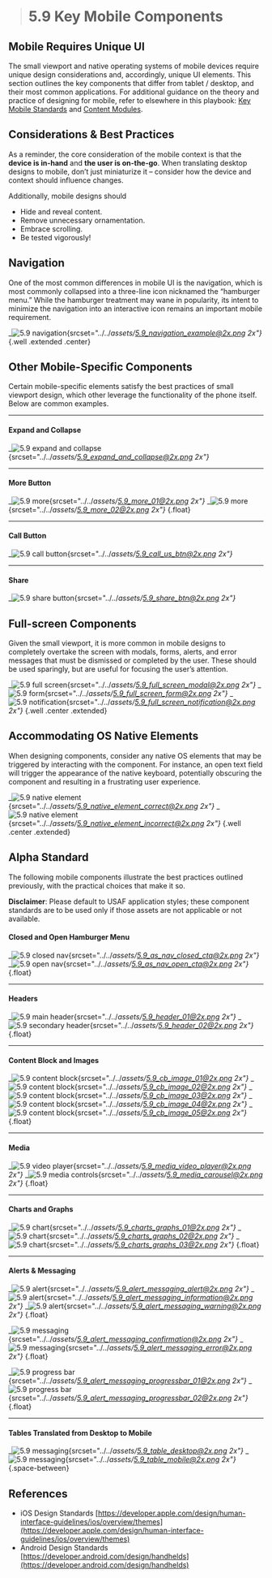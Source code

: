 > # **5.9** Key Mobile Components

## Mobile Requires Unique UI

The small viewport and native operating systems of mobile devices require unique design considerations and, accordingly, unique UI elements. This section outlines the key components that differ from tablet / desktop, and their most common applications. For additional guidance on the theory and practice of designing for mobile, refer to elsewhere in this playbook: [Key Mobile Standards](4-12-mobile.md) and [Content Modules](5-5-modules.md).

## Considerations & Best Practices

As a reminder, the core consideration of the mobile context is that the **device is in-hand** and **the user is on-the-go**. When translating desktop designs to mobile, don’t just miniaturize it – consider how the device and context should influence changes.

Additionally, mobile designs should

- Hide and reveal content.
- Remove unnecessary ornamentation. 
- Embrace scrolling. 
- Be tested vigorously!

## Navigation

One of the most common differences in mobile UI is the navigation, which is most commonly collapsed into a three-line icon nicknamed the “hamburger menu.” While the hamburger treatment may wane in popularity, its intent to minimize the navigation into an interactive icon remains an important mobile requirement.

_![5.9 navigation](../_assets/5.9_navigation_example.png){srcset="../../_assets/5.9_navigation_example@2x.png 2x"}_
{.well .extended .center}

## Other Mobile-Specific Components

Certain mobile-specific elements satisfy the best practices of small viewport design, which other leverage the functionality of the phone itself. Below are common examples.

---

#### Expand and Collapse

_![5.9 expand and collapse](../_assets/5.9_expand_and_collapse.png){srcset="../../_assets/5.9_expand_and_collapse@2x.png 2x"}_

---

#### More Button

_![5.9 more](../_assets/5.9_more_01.png){srcset="../../_assets/5.9_more_01@2x.png 2x"}_
_![5.9 more](../_assets/5.9_more_02.png){srcset="../../_assets/5.9_more_02@2x.png 2x"}_
{.float}

---

#### Call Button

_![5.9 call button](../_assets/5.9_call_us_btn.png){srcset="../../_assets/5.9_call_us_btn@2x.png 2x"}_

---

#### Share

_![5.9 share button](../_assets/5.9_share_btn.png){srcset="../../_assets/5.9_share_btn@2x.png 2x"}_

## Full-screen Components

Given the small viewport, it is more common in mobile designs to completely overtake the screen with modals, forms, alerts, and error messages that must be dismissed or completed by the user. These should be used sparingly, but are useful for focusing the user’s attention.

_![5.9 full screen](../_assets/5.9_full_screen_modal.png){srcset="../../_assets/5.9_full_screen_modal@2x.png 2x"}_
_![5.9 form](../_assets/5.9_full_screen_form.png){srcset="../../_assets/5.9_full_screen_form@2x.png 2x"}_
_![5.9 notification](../_assets/5.9_full_screen_notification.png){srcset="../../_assets/5.9_full_screen_notification@2x.png 2x"}_
{.well .center .extended}

## Accommodating OS Native Elements

When designing components, consider any native OS elements that may be triggered by interacting with the component. For instance, an open text field will trigger the appearance of the native keyboard, potentially obscuring the component and resulting in a frustrating user experience.

_![5.9 native element](../_assets/5.9_native_element_correct.png){srcset="../../_assets/5.9_native_element_correct@2x.png 2x"}_
_![5.9 native element](../_assets/5.9_native_element_incorrect.png){srcset="../../_assets/5.9_native_element_incorrect@2x.png 2x"}_
{.well .center .extended}

## Alpha Standard

The following mobile components illustrate the best practices outlined previously, with the practical choices that make it so.

**Disclaimer**: Please default to USAF application styles; these component standards are to be used only if those assets are not applicable or not available.

#### Closed and Open Hamburger Menu

_![5.9 closed nav](../_assets/5.9_as_nav_closed_cta.png){srcset="../../_assets/5.9_as_nav_closed_cta@2x.png 2x"}_
_![5.9 open nav](../_assets/5.9_as_nav_open_cta.png){srcset="../../_assets/5.9_as_nav_open_cta@2x.png 2x"}_
{.float}

---

#### Headers

_![5.9 main header](../_assets/5.9_header_01.png){srcset="../../_assets/5.9_header_01@2x.png 2x"}_
_![5.9 secondary header](../_assets/5.9_header_02.png){srcset="../../_assets/5.9_header_02@2x.png 2x"}_
{.float}

---

#### Content Block and Images

_![5.9 content block](../_assets/5.9_cb_image_01.png){srcset="../../_assets/5.9_cb_image_01@2x.png 2x"}_
_![5.9 content block](../_assets/5.9_cb_image_02.png){srcset="../../_assets/5.9_cb_image_02@2x.png 2x"}_
_![5.9 content block](../_assets/5.9_cb_image_03.png){srcset="../../_assets/5.9_cb_image_03@2x.png 2x"}_
_![5.9 content block](../_assets/5.9_cb_image_04.png){srcset="../../_assets/5.9_cb_image_04@2x.png 2x"}_
_![5.9 content block](../_assets/5.9_cb_image_05.png){srcset="../../_assets/5.9_cb_image_05@2x.png 2x"}_
{.float}

---

#### Media

_![5.9 video player](../_assets/5.9_media_video_player.png){srcset="../../_assets/5.9_media_video_player@2x.png 2x"}_
_![5.9 media controls](../_assets/5.9_media_carousel.png){srcset="../../_assets/5.9_media_carousel@2x.png 2x"}_
{.float}

---

#### Charts and Graphs

_![5.9 chart](../_assets/5.9_charts_graphs_01.png){srcset="../../_assets/5.9_charts_graphs_01@2x.png 2x"}_
_![5.9 chart](../_assets/5.9_charts_graphs_02.png){srcset="../../_assets/5.9_charts_graphs_02@2x.png 2x"}_
_![5.9 chart](../_assets/5.9_charts_graphs_03.png){srcset="../../_assets/5.9_charts_graphs_03@2x.png 2x"}_
{.float}

---

#### Alerts & Messaging

_![5.9 alert](../_assets/5.9_alert_messaging_alert.png){srcset="../../_assets/5.9_alert_messaging_alert@2x.png 2x"}_
_![5.9 alert](../_assets/5.9_alert_messaging_information.png){srcset="../../_assets/5.9_alert_messaging_information@2x.png 2x"}_
_![5.9 alert](../_assets/5.9_alert_messaging_warning.png){srcset="../../_assets/5.9_alert_messaging_warning@2x.png 2x"}_
{.float}

_![5.9 messaging](../_assets/5.9_alert_messaging_confirmation.png){srcset="../../_assets/5.9_alert_messaging_confirmation@2x.png 2x"}_
_![5.9 messaging](../_assets/5.9_alert_messaging_error.png){srcset="../../_assets/5.9_alert_messaging_error@2x.png 2x"}_
{.float}

_![5.9 progress bar](../_assets/5.9_alert_messaging_progressbar_01.png){srcset="../../_assets/5.9_alert_messaging_progressbar_01@2x.png 2x"}_
_![5.9 progress bar](../_assets/5.9_alert_messaging_progressbar_02.png){srcset="../../_assets/5.9_alert_messaging_progressbar_02@2x.png 2x"}_
{.float}

---

#### Tables Translated from Desktop to Mobile

_![5.9 messaging](../_assets/5.9_table_desktop.png){srcset="../../_assets/5.9_table_desktop@2x.png 2x"}_
_![5.9 messaging](../_assets/5.9_table_mobile.png){srcset="../../_assets/5.9_table_mobile@2x.png 2x"}_
{.space-between}

## References

- iOS Design Standards [https://developer.apple.com/design/human-interface-guidelines/ios/overview/themes](https://developer.apple.com/design/human-interface-guidelines/ios/overview/themes)
- Android Design Standards [https://developer.android.com/design/handhelds](https://developer.android.com/design/handhelds)
 
 